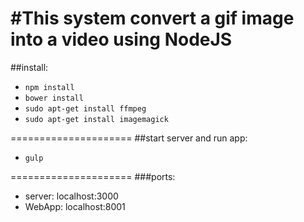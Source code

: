 #This system convert a gif image into a video using NodeJS
====================
##install:
  - `npm install`
  - `bower install`
  - `sudo apt-get install ffmpeg`
  - `sudo apt-get install imagemagick`
  
=====================
##start server and run app:
  - `gulp`<br>

=====================
###ports:
  - server: localhost:3000
  - WebApp: localhost:8001

